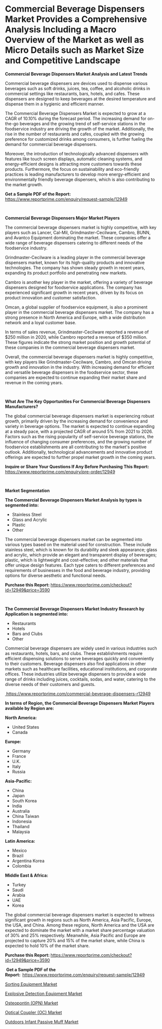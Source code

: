 <p><h1>Commercial Beverage Dispensers Market Provides a Comprehensive Analysis Including a Macro Overview of the Market as well as Micro Details such as Market Size and Competitive Landscape</h1></p><p><strong>Commercial Beverage Dispensers Market Analysis and Latest Trends</strong></p>
<p><p>Commercial beverage dispensers are devices used to dispense various beverages such as soft drinks, juices, tea, coffee, and alcoholic drinks in commercial settings like restaurants, bars, hotels, and cafes. These dispensers are designed to keep beverages at the desired temperature and dispense them in a hygienic and efficient manner.</p><p>The Commercial Beverage Dispensers Market is expected to grow at a CAGR of 10.10% during the forecast period. The increasing demand for on-the-go beverages and the growing trend of self-service stations in the foodservice industry are driving the growth of the market. Additionally, the rise in the number of restaurants and cafes, coupled with the growing preference for customized drinks among consumers, is further fueling the demand for commercial beverage dispensers.</p><p>Moreover, the introduction of technologically advanced dispensers with features like touch screen displays, automatic cleaning systems, and energy-efficient designs is attracting more customers towards these products. Furthermore, the focus on sustainability and eco-friendly practices is leading manufacturers to develop more energy-efficient and environmentally friendly beverage dispensers, which is also contributing to the market growth.</p></p>
<p><strong>Get a Sample PDF of the Report:&nbsp;</strong> <a href="https://www.reportprime.com/enquiry/request-sample/12949">https://www.reportprime.com/enquiry/request-sample/12949</a></p>
<p>&nbsp;</p>
<p><strong>Commercial Beverage Dispensers Major Market Players</strong></p>
<p><p>The commercial beverage dispensers market is highly competitive, with key players such as Lancer, Cal-Mil, Grindmaster-Cecilware, Cambro, BUNN, and Avantco Equipment dominating the market. These companies offer a wide range of beverage dispensers catering to different needs of the foodservice industry.</p><p>Grindmaster-Cecilware is a leading player in the commercial beverage dispensers market, known for its high-quality products and innovative technologies. The company has shown steady growth in recent years, expanding its product portfolio and penetrating new markets.</p><p>Cambro is another key player in the market, offering a variety of beverage dispensers designed for foodservice applications. The company has experienced significant growth in recent years, driven by its focus on product innovation and customer satisfaction.</p><p>Omcan, a global supplier of foodservice equipment, is also a prominent player in the commercial beverage dispensers market. The company has a strong presence in North America and Europe, with a wide distribution network and a loyal customer base.</p><p>In terms of sales revenue, Grindmaster-Cecilware reported a revenue of $250 million in 2020, while Cambro reported a revenue of $350 million. These figures indicate the strong market position and growth potential of these companies in the commercial beverage dispensers market.</p><p>Overall, the commercial beverage dispensers market is highly competitive, with key players like Grindmaster-Cecilware, Cambro, and Omcan driving growth and innovation in the industry. With increasing demand for efficient and versatile beverage dispensers in the foodservice sector, these companies are expected to continue expanding their market share and revenue in the coming years.</p></p>
<p>&nbsp;</p>
<p><strong>What Are The Key Opportunities For Commercial Beverage Dispensers Manufacturers?</strong></p>
<p><p>The global commercial beverage dispensers market is experiencing robust growth, primarily driven by the increasing demand for convenience and variety in beverage options. The market is expected to continue expanding at a steady pace, with a projected CAGR of around 5% from 2021 to 2026. Factors such as the rising popularity of self-service beverage stations, the influence of changing consumer preferences, and the growing number of foodservice establishments are all contributing to the market's positive outlook. Additionally, technological advancements and innovative product offerings are expected to further propel market growth in the coming years.</p></p>
<p><strong>Inquire or Share Your Questions If Any Before Purchasing This Report:</strong> <a href="https://www.reportprime.com/enquiry/pre-order/12949">https://www.reportprime.com/enquiry/pre-order/12949</a></p>
<p>&nbsp;</p>
<p><strong>Market Segmentation</strong></p>
<p><strong>The Commercial Beverage Dispensers Market Analysis by types is segmented into:</strong></p>
<p><ul><li>Stainless Steel</li><li>Glass and Acrylic</li><li>Plastic</li><li>Other</li></ul></p>
<p><p>The commercial beverage dispensers market can be segmented into various types based on the material used for construction. These include stainless steel, which is known for its durability and sleek appearance; glass and acrylic, which provide an elegant and transparent display of beverages; plastic, which is lightweight and cost-effective; and other materials that offer unique design features. Each type caters to different preferences and requirements of businesses in the food and beverage industry, providing options for diverse aesthetic and functional needs.</p></p>
<p><strong>Purchase this Report:&nbsp;</strong><a href="https://www.reportprime.com/checkout?id=12949&price=3590">https://www.reportprime.com/checkout?id=12949&price=3590</a></p>
<p>&nbsp;</p>
<p><strong>The Commercial Beverage Dispensers Market Industry Research by Application is segmented into:</strong></p>
<p><ul><li>Restaurants</li><li>Hotels</li><li>Bars and Clubs</li><li>Other</li></ul></p>
<p><p>Commercial beverage dispensers are widely used in various industries such as restaurants, hotels, bars, and clubs. These establishments require efficient dispensing solutions to serve beverages quickly and conveniently to their customers. Beverage dispensers also find applications in other markets such as healthcare facilities, educational institutions, and corporate offices. These industries utilize beverage dispensers to provide a wide range of drinks including juices, cocktails, sodas, and water, catering to the diverse needs of their customers and guests.</p></p>
<p><a href="https://www.reportprime.com/commercial-beverage-dispensers-r12949">&nbsp;https://www.reportprime.com/commercial-beverage-dispensers-r12949</a></p>
<p><strong>In terms of Region, the Commercial Beverage Dispensers Market Players available by Region are:</strong></p>
<p>
    <p> <strong> North America: </strong>
        <ul>
            <li>United States</li>
            <li>Canada</li>
        </ul>
        </p> 
    <p> <strong> Europe: </strong>
        <ul>
            <li>Germany</li>
            <li>France</li>
            <li>U.K.</li>
            <li>Italy</li>
            <li>Russia</li>
        </ul>
        </p> 
    <p> <strong> Asia-Pacific: </strong>
        <ul>
            <li>China</li>
            <li>Japan</li>
            <li>South Korea</li>
            <li>India</li>
            <li>Australia</li>
            <li>China Taiwan</li>
            <li>Indonesia</li>
            <li>Thailand</li>
            <li>Malaysia</li>
        </ul>
        </p> 
    <p> <strong> Latin America: </strong>
        <ul>
            <li>Mexico</li>
            <li>Brazil</li>
            <li>Argentina Korea</li>
            <li>Colombia</li>
        </ul>
        </p> 
    <p> <strong> Middle East & Africa: </strong>
        <ul>
            <li>Turkey</li>
            <li>Saudi</li>
            <li>Arabia</li>
            <li>UAE</li>
            <li>Korea</li>
        </ul>
    </p>
    </p>
<p><p>The global commercial beverage dispensers market is expected to witness significant growth in regions such as North America, Asia Pacific, Europe, the USA, and China. Among these regions, North America and the USA are expected to dominate the market with a market share percentage valuation of 30% and 25% respectively. Meanwhile, Asia Pacific and Europe are projected to capture 20% and 15% of the market share, while China is expected to hold 10% of the market share.</p></p>
<p><strong>Purchase this Report: </strong><a href="https://www.reportprime.com/checkout?id=12949&price=3590">https://www.reportprime.com/checkout?id=12949&price=3590</a></p>
<p>&nbsp;<strong>Get a Sample PDF of the Report:&nbsp;&nbsp;</strong><a href="https://www.reportprime.com/enquiry/request-sample/12949">https://www.reportprime.com/enquiry/request-sample/12949</a></p>
<p><strong></strong></p>
<p><p><a href="https://github.com/Krish2023na/Market-Research-Report-List-6/blob/main/sorting-equipment-market.md">Sorting Equipment Market</a></p><p><a href="https://github.com/RickHolmes3/Market-Research-Report-List-6/blob/main/explosive-detection-equipment-market.md">Explosive Detection Equipment Market</a></p><p><a href="https://issuu.com/reportprime-2/docs/osteopontin-opn-market-size-2030.pp_f09f743a6794aa">Osteopontin (OPN) Market</a></p><p><a href="https://www.linkedin.com/pulse/optical-coupler-oc-market-outlook-complete-industry-analysis-mmwtc?trackingId=lpg6VzviRAeuBKxxOcQirw%3D%3D">Optical Coupler (OC) Market</a></p><p><a href="https://issuu.com/reportprime-2/docs/outdoors-infant-passive-muff-market_70dcd13c37acf0">Outdoors Infant Passive Muff Market</a></p></p>